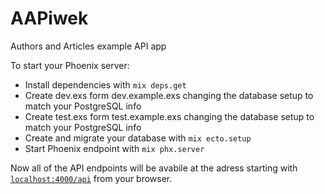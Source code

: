 # AAPiwek

Authors and Articles example API app

To start your Phoenix server:

  * Install dependencies with `mix deps.get`
  * Create dev.exs form dev.example.exs changing the database setup to match your PostgreSQL info
  * Create test.exs form test.example.exs changing the database setup to match your PostgreSQL info
  * Create and migrate your database with `mix ecto.setup`
  * Start Phoenix endpoint with `mix phx.server`

Now all of the API endpoints will be avabile at the adress starting with [`localhost:4000/api`](http://localhost:4000/api) from your browser.
